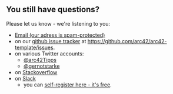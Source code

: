 
## You still have questions?

Please let us know - we're listening to you:


* <a href="xmxaxixlxtxo:ixnxfxox@xaxrxcx4x2x.xoxrgx" onmouseover="this.href=this.href.replace(/x/g,'');"><i class="fa fa-fw fa-envelope"></i>Email (our adress is spam-protected)</a>
* on our [<i class="fa fa-fw fa-github"></i>github issue tracker](https://github.com/arc42/arc42-template/issues) at https://github.com/arc42/arc42-template/issues.
* on various Twitter accounts:
  * [<i class="fa fa-fw fa-twitter"></i>@arc42Tipps](https://twitter.com/arc42Tipps)
  * [<i class="fa fa-fw fa-twitter"></i>@gernotstarke](https://twitter.com/gernotstarke)
* on [<i class="fa fa-fw fa-stack-overflow"></i>Stackoverflow](http://stackoverflow.com/questions/tagged/arc42)
* on [<i class="fa fa-fw fa-slack"></i>Slack](https://arc42.slack.com) <script async defer src="https://slackin-giwyfuegce.now.sh/slackin.js"></script>
   * you can [self-register here - it's free](https://slackin-giwyfuegce.now.sh).
